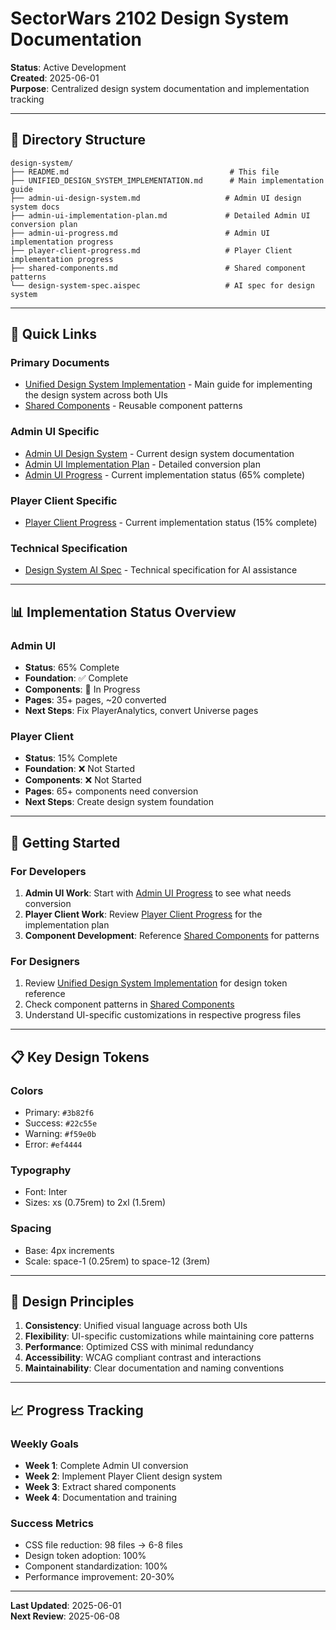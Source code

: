 # SectorWars 2102 Design System Documentation

**Status**: Active Development  
**Created**: 2025-06-01  
**Purpose**: Centralized design system documentation and implementation tracking

---

## 📁 Directory Structure

```
design-system/
├── README.md                                    # This file
├── UNIFIED_DESIGN_SYSTEM_IMPLEMENTATION.md      # Main implementation guide
├── admin-ui-design-system.md                   # Admin UI design system docs
├── admin-ui-implementation-plan.md             # Detailed Admin UI conversion plan
├── admin-ui-progress.md                        # Admin UI implementation progress
├── player-client-progress.md                   # Player Client implementation progress
├── shared-components.md                        # Shared component patterns
└── design-system-spec.aispec                   # AI spec for design system
```

---

## 🎯 Quick Links

### Primary Documents
- [Unified Design System Implementation](./UNIFIED_DESIGN_SYSTEM_IMPLEMENTATION.md) - Main guide for implementing the design system across both UIs
- [Shared Components](./shared-components.md) - Reusable component patterns

### Admin UI Specific
- [Admin UI Design System](./admin-ui-design-system.md) - Current design system documentation
- [Admin UI Implementation Plan](./admin-ui-implementation-plan.md) - Detailed conversion plan
- [Admin UI Progress](./admin-ui-progress.md) - Current implementation status (65% complete)

### Player Client Specific
- [Player Client Progress](./player-client-progress.md) - Current implementation status (15% complete)

### Technical Specification
- [Design System AI Spec](./design-system-spec.aispec) - Technical specification for AI assistance

---

## 📊 Implementation Status Overview

### Admin UI
- **Status**: 65% Complete
- **Foundation**: ✅ Complete
- **Components**: 🔄 In Progress
- **Pages**: 35+ pages, ~20 converted
- **Next Steps**: Fix PlayerAnalytics, convert Universe pages

### Player Client
- **Status**: 15% Complete
- **Foundation**: ❌ Not Started
- **Components**: ❌ Not Started
- **Pages**: 65+ components need conversion
- **Next Steps**: Create design system foundation

---

## 🚀 Getting Started

### For Developers

1. **Admin UI Work**: Start with [Admin UI Progress](./admin-ui-progress.md) to see what needs conversion
2. **Player Client Work**: Review [Player Client Progress](./player-client-progress.md) for the implementation plan
3. **Component Development**: Reference [Shared Components](./shared-components.md) for patterns

### For Designers

1. Review [Unified Design System Implementation](./UNIFIED_DESIGN_SYSTEM_IMPLEMENTATION.md) for design token reference
2. Check component patterns in [Shared Components](./shared-components.md)
3. Understand UI-specific customizations in respective progress files

---

## 📋 Key Design Tokens

### Colors
- Primary: `#3b82f6`
- Success: `#22c55e`
- Warning: `#f59e0b`
- Error: `#ef4444`

### Typography
- Font: Inter
- Sizes: xs (0.75rem) to 2xl (1.5rem)

### Spacing
- Base: 4px increments
- Scale: space-1 (0.25rem) to space-12 (3rem)

---

## 🎨 Design Principles

1. **Consistency**: Unified visual language across both UIs
2. **Flexibility**: UI-specific customizations while maintaining core patterns
3. **Performance**: Optimized CSS with minimal redundancy
4. **Accessibility**: WCAG compliant contrast and interactions
5. **Maintainability**: Clear documentation and naming conventions

---

## 📈 Progress Tracking

### Weekly Goals
- **Week 1**: Complete Admin UI conversion
- **Week 2**: Implement Player Client design system
- **Week 3**: Extract shared components
- **Week 4**: Documentation and training

### Success Metrics
- CSS file reduction: 98 files → 6-8 files
- Design token adoption: 100%
- Component standardization: 100%
- Performance improvement: 20-30%

---

**Last Updated**: 2025-06-01  
**Next Review**: 2025-06-08